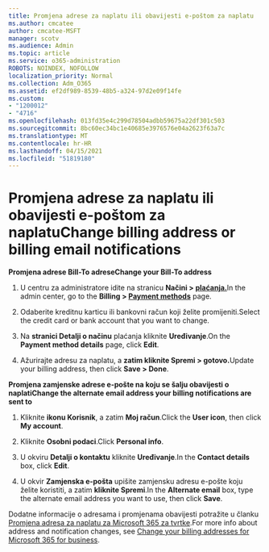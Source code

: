 ```yaml
---
title: Promjena adrese za naplatu ili obavijesti e-poštom za naplatu
ms.author: cmcatee
author: cmcatee-MSFT
manager: scotv
ms.audience: Admin
ms.topic: article
ms.service: o365-administration
ROBOTS: NOINDEX, NOFOLLOW
localization_priority: Normal
ms.collection: Adm_O365
ms.assetid: ef2df989-8539-48b5-a324-97d2e09f14fe
ms.custom:
- "1200012"
- "4716"
ms.openlocfilehash: 013fd35e4c299d78504adbb59675a22df301c503
ms.sourcegitcommit: 8bc60ec34bc1e40685e3976576e04a2623f63a7c
ms.translationtype: MT
ms.contentlocale: hr-HR
ms.lasthandoff: 04/15/2021
ms.locfileid: "51819180"
---
```

# <a name="change-billing-address-or-billing-email-notifications"></a><span data-ttu-id="10ff8-102">Promjena adrese za naplatu ili obavijesti e-poštom za naplatu</span><span class="sxs-lookup"><span data-stu-id="10ff8-102">Change billing address or billing email notifications</span></span>

<span data-ttu-id="10ff8-103">**Promjena adrese Bill-To adrese**</span><span class="sxs-lookup"><span data-stu-id="10ff8-103">**Change your Bill-To address**</span></span>

1. <span data-ttu-id="10ff8-104">U centru za administratore idite na stranicu **Načini > [plaćanja.](https://go.microsoft.com/fwlink/p/?linkid=2018806)**</span><span class="sxs-lookup"><span data-stu-id="10ff8-104">In the admin center, go to the **Billing > [Payment methods](https://go.microsoft.com/fwlink/p/?linkid=2018806)** page.</span></span>

2. <span data-ttu-id="10ff8-105">Odaberite kreditnu karticu ili bankovni račun koji želite promijeniti.</span><span class="sxs-lookup"><span data-stu-id="10ff8-105">Select the credit card or bank account that you want to change.</span></span>

3. <span data-ttu-id="10ff8-106">Na **stranici Detalji o načinu** plaćanja kliknite **Uređivanje**.</span><span class="sxs-lookup"><span data-stu-id="10ff8-106">On the **Payment method details** page, click **Edit**.</span></span>

4. <span data-ttu-id="10ff8-107">Ažurirajte adresu za naplatu, a **zatim kliknite Spremi > gotovo.**</span><span class="sxs-lookup"><span data-stu-id="10ff8-107">Update your billing address, then click **Save > Done**.</span></span>

<span data-ttu-id="10ff8-108">**Promjena zamjenske adrese e-pošte na koju se šalju obavijesti o naplati**</span><span class="sxs-lookup"><span data-stu-id="10ff8-108">**Change the alternate email address your billing notifications are sent to**</span></span> 

1. <span data-ttu-id="10ff8-109">Kliknite **ikonu Korisnik**, a zatim **Moj račun**.</span><span class="sxs-lookup"><span data-stu-id="10ff8-109">Click the **User icon**, then click **My account**.</span></span>

2. <span data-ttu-id="10ff8-110">Kliknite **Osobni podaci**.</span><span class="sxs-lookup"><span data-stu-id="10ff8-110">Click **Personal info**.</span></span>

3. <span data-ttu-id="10ff8-111">U okviru **Detalji o kontaktu** kliknite **Uređivanje**.</span><span class="sxs-lookup"><span data-stu-id="10ff8-111">In the **Contact details** box, click **Edit**.</span></span>

4. <span data-ttu-id="10ff8-112">U okvir **Zamjenska e-pošta** upišite zamjensku adresu e-pošte koju želite koristiti, a zatim **kliknite Spremi**.</span><span class="sxs-lookup"><span data-stu-id="10ff8-112">In the **Alternate email** box, type the alternate email address you want to use, then click **Save**.</span></span>

<span data-ttu-id="10ff8-113">Dodatne informacije o adresama i promjenama obavijesti potražite u članku [Promjena adresa za naplatu za Microsoft 365 za tvrtke](https://docs.microsoft.com/microsoft-365/commerce/billing-and-payments/change-your-billing-addresses?view=o365-worldwide).</span><span class="sxs-lookup"><span data-stu-id="10ff8-113">For more info about address and notification changes, see [Change your billing addresses for Microsoft 365 for business](https://docs.microsoft.com/microsoft-365/commerce/billing-and-payments/change-your-billing-addresses?view=o365-worldwide).</span></span>
